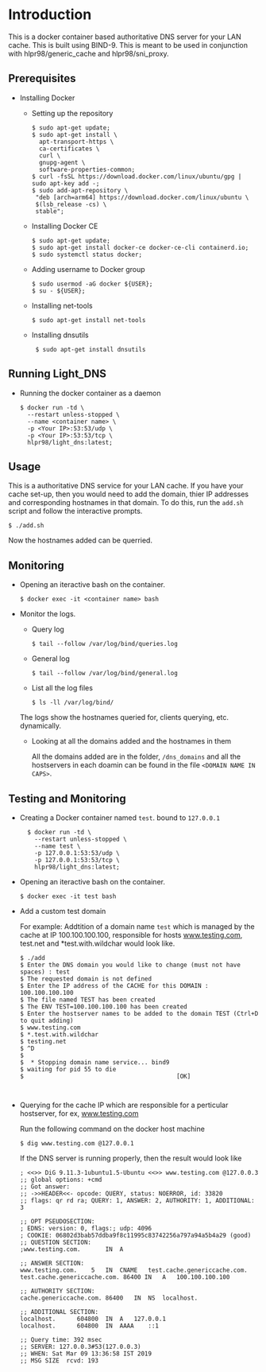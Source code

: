 # Introduction

This is a docker container based authoritative DNS server for your LAN cache. This is built using BIND-9. This is meant to be used in conjunction with hlpr98/generic_cache and hlpr98/sni_proxy.


## Prerequisites

* Installing Docker
  - Setting up the repository
  
    ```shell
    $ sudo apt-get update;
    $ sudo apt-get install \
      apt-transport-https \
      ca-certificates \
      curl \
      gnupg-agent \
      software-properties-common;
    $ curl -fsSL https://download.docker.com/linux/ubuntu/gpg | sudo apt-key add -;
    $ sudo add-apt-repository \
     "deb [arch=arm64] https://download.docker.com/linux/ubuntu \
     $(lsb_release -cs) \
     stable";
    ```
  - Installing Docker CE
    
    ```shell
    $ sudo apt-get update;
    $ sudo apt-get install docker-ce docker-ce-cli containerd.io;
    $ sudo systemctl status docker;
    ```
   - Adding username to Docker group
   
      ```shell
      $ sudo usermod -aG docker ${USER};
      $ su - ${USER};
      ```
      
   * Installing net-tools

      ```shell
      $ sudo apt-get install net-tools
      ```   

   * Installing dnsutils

     ```shell
      $ sudo apt-get install dnsutils
      ```
 
 ## Running Light_DNS
 
  * Running the docker container as a daemon
  
    ```shell
    $ docker run -td \
      --restart unless-stopped \
      --name <container name> \
      -p <Your IP>:53:53/udp \
      -p <Your IP>:53:53/tcp \
      hlpr98/light_dns:latest;
    ```
    
## Usage
 
  This is a authoritative DNS service for your LAN cache. If you have your cache set-up, then you would need to add the domain, thier IP addresses and corresponding hostnames in that domain. To do this, run the `add.sh` script and follow the interactive prompts.
  
  ```shell
  $ ./add.sh
  ```
  
  Now the hostnames added can be querried.

## Monitoring

 * Opening an iteractive bash on the container.
  
    ```shell
    $ docker exec -it <container name> bash
    ```
    
 * Monitor the logs.
 
    * Query log
      
        ```shell
        $ tail --follow /var/log/bind/queries.log
        ```
    * General log
      
        ```shell
        $ tail --follow /var/log/bind/general.log
        ```
    * List all the log files
         
        ```shell
        $ ls -ll /var/log/bind/
        ```
   The logs show the hostnames queried for, clients querying, etc. dynamically.    
   
   * Looking at all the domains added and the hostnames in them
      
     All the domains added are in the folder, `/dns_domains` and all the hostservers in each doamin can be found in the file `<DOMAIN NAME IN CAPS>`.
    

## Testing and Monitoring

* Creating a Docker container named ```test```. bound to ```127.0.0.1```
  
  ```shell
    $ docker run -td \
      --restart unless-stopped \
      --name test \
      -p 127.0.0.1:53:53/udp \
      -p 127.0.0.1:53:53/tcp \
      hlpr98/light_dns:latest;
    ```

 * Opening an iteractive bash on the container.
  
    ```shell
    $ docker exec -it test bash
    ```
    
 * Add a custom test domain 
 
    For example: 
      Addtition of a domain name `test` which is managed by the cache at IP 100.100.100.100, responsible for hosts www.testing.com, test.net and *test.with.wildchar would look like.
  
    ```shell
    $ ./add
    $ Enter the DNS domain you would like to change (must not have spaces) : test 
    $ The requested domain is not defined
    $ Enter the IP address of the CACHE for this DOMAIN : 100.100.100.100
    $ The file named TEST has been created
    $ The ENV TEST=100.100.100.100 has been created
    $ Enter the hostserver names to be added to the domain TEST (Ctrl+D to quit adding)
    $ www.testing.com
    $ *.test.with.wildchar
    $ testing.net
    $ ^D
    $
    $  * Stopping domain name service... bind9 
    $ waiting for pid 55 to die
    $                                           [OK]

  
  * Querying for the cache IP which are responsible for a perticular hostserver, for ex, www.testing.com
  
    Run the following command on the docker host machine
    
    ```shell
    $ dig www.testing.com @127.0.0.1
    ```
    
    If the DNS server is running properly, then the result would look like
    
    ```
    ; <<>> DiG 9.11.3-1ubuntu1.5-Ubuntu <<>> www.testing.com @127.0.0.3
    ;; global options: +cmd
    ;; Got answer:
    ;; ->>HEADER<<- opcode: QUERY, status: NOERROR, id: 33820
    ;; flags: qr rd ra; QUERY: 1, ANSWER: 2, AUTHORITY: 1, ADDITIONAL: 3

    ;; OPT PSEUDOSECTION:
    ; EDNS: version: 0, flags:; udp: 4096
    ; COOKIE: 06802d3bab57ddba9f8c11995c83742256a797a94a5b4a29 (good)
    ;; QUESTION SECTION:
    ;www.testing.com.		IN	A

    ;; ANSWER SECTION:
    www.testing.com.	5	IN	CNAME	test.cache.genericcache.com.
    test.cache.genericcache.com. 86400 IN	A	100.100.100.100

    ;; AUTHORITY SECTION:
    cache.genericcache.com.	86400	IN	NS	localhost.

    ;; ADDITIONAL SECTION:
    localhost.		604800	IN	A	127.0.0.1
    localhost.		604800	IN	AAAA	::1

    ;; Query time: 392 msec
    ;; SERVER: 127.0.0.3#53(127.0.0.3)
    ;; WHEN: Sat Mar 09 13:36:58 IST 2019
    ;; MSG SIZE  rcvd: 193
    ```
         

